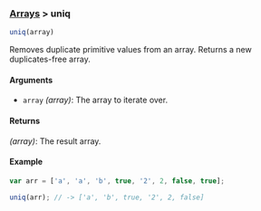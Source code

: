 ### [Arrays](../) > uniq

```js
uniq(array)
```

Removes duplicate primitive values from an array. Returns a new duplicates-free array.

#### Arguments

- `array` _(array)_: The array to iterate over.

#### Returns

_(array)_: The result array.

#### Example
```js
var arr = ['a', 'a', 'b', true, '2', 2, false, true];

uniq(arr); // -> ['a', 'b', true, '2', 2, false]
```
